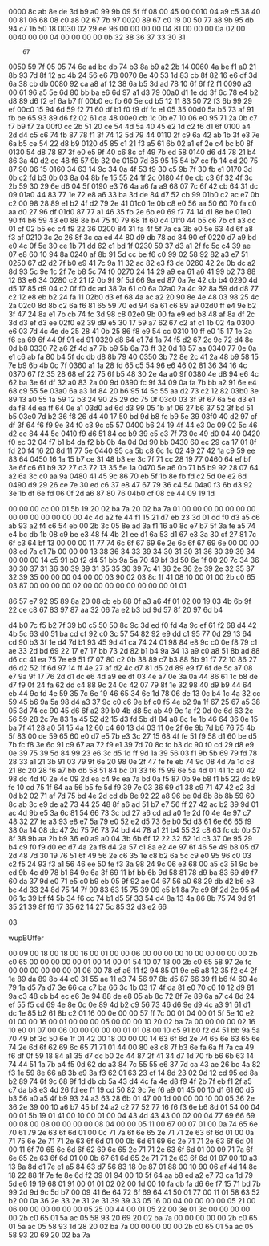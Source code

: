 0000   8c ab 8e de 3d b9 a0 99 9b 09 5f ff 08 00 45 00
0010   04 a9 c5 38 40 00 81 06 68 08 c0 a8 02 67 7b 97
0020   89 67 c0 19 00 50 77 a8 9b 95 db 94 c7 1b 50 18
0030   02 29 ee 96 00 00
      00 00 04 81 00 00 00 0a 02 00
0040   00 00 04 00 00 00 00 0b 32 38 36 37 33 30 31

        67
0050   59 7f 05 05 74 6e ad bc db 74 b3 8a b9 a2 2b 14
0060   4a be f1 a0 21 8b 93 7d 8f 12 ac 4b 24 56 e6 78
0070   8e 40 53 1d 83 cb 8f 82 16 e6 df 3d 6a 38 cb db
0080   92 ca a8 af 12 38 6a b5 3d ad 78 10 6f 6f f2 f1
0090   a3 00 61 96 a5 5e 6d 80 bb ba e6 6d 97 a1 d3 79
00a0   d1 1e dd 3f 6c 78 e4 b2 d8 89 d6 f2 ef 6a b7 ff
00b0   ec fb 60 5e cd b5 12 11 83 50 72 f3 6b 99 29 ef
00c0   15 94 6d 59 f2 71 60 df b1 f0 f9 df fc e1 05 35
00d0   5a b5 73 af 91 fb be 65 93 89 d6 f2 02 61 da 48
00e0   cb 1c 0b e7 10 06 e0 95 71 2a 0b c7 f7 b9 f7 2a
00f0   cc 2b 51 20 ce 54 4d 5a 40 45 e2 1d c2 f6 d1 6f
0100   a4 2d d4 c5 c6 74 fb 87 78 f1 3f 74 12 5d 79 44
0110   2f c9 6a 42 ab 1b 3f e3 7e 6a b5 ce 54 22 d8 b9
0120   d5 85 c1 21 f3 a5 61 6b 02 a1 ef 2e c4 bc b0 8f
0130   54 d8 78 87 3f e0 e5 9f 40 c6 8c cf 49 7b ed 58
0140   d6 d4 78 21 b4 86 3a 40 d2 cc 48 f6 57 9b 32 0e
0150   7d 85 95 15 54 b7 cc fb 14 ed 20 75 87 90 06 15
0160   34 63 14 9c 34 0a 4f 53 f9 30 c5 9b 7f 30 fb e1
0170   3d 0b c2 fd b3 0b 03 8a 04 8b fe 15 55 24 1f 2c
0180   4f 0e cb c3 6f 32 4f 3c 2b 59 30 29 6e d6 04 5f
0190   e3 76 4a a6 fa a9 68 07 7c 6f 42 cb 64 31 dc 09
01a0   44 83 77 1e 72 e8 a6 33 ba 3d de 84 d7 52 cb 99
01b0   c2 ac e7 0b c2 00 98 28 89 e1 b2 4f d2 79 2e 41
01c0   1e 0b c8 e0 56 aa 50 60 70 fa c0 aa d0 27 96 df
01d0   87 77 a1 46 35 fb 2e 6b e0 69 f7 74 14 d1 8e be
01e0   90 f4 b6 59 43 e0 88 8e b4 75 f0 79 68 1f 60 c4
01f0   44 b5 c6 7b cf a3 dc 01 cf 02 b5 ec c4 f9 22 36
0200   84 31 fa 4f 5f 7a ca 3b e0 5e 63 4d 6f a8 f3 af
0210   3c 2c 26 8f 3c ca ed 44 80 d9 db 78 ad 84 90 ef
0220   d7 a9 bd e0 4c 0f 5e 30 ce 1b 71 dd 62 c1 bd 1f
0230   59 37 d3 a1 2f fc 5c c4 39 ae 07 e8 60 10 94 8a
0240   af 8b 91 5d cc be f6 c0 99 02 58 92 82 a3 e7 51
0250   67 d2 d2 7f b0 e9 41 7c 9a 11 32 ac 82 e3 f3 de
0260   42 2e 0b dc a2 8d 93 5c 9e 1c 2f 7e b8 5c 74 f0
0270   24 14 29 a9 ea 61 a6 41 99 b2 73 88 12 63 e6 34
0280   c2 21 f2 0b 9f 9f 5d 66 9a ed 87 0a 7e 42 cb b4
0290   4d d5 17 85 d9 04 c2 0f f0 dc ad 38 7a 61 c0 6a
02a0   2a 4c 92 8a 59 dd d8 77 c2 12 e8 eb b2 24 fa 11
02b0   d3 ef 68 4a ac a2 20 90 8e 4e 48 03 98 25 4c 2a
02c0   8d 8b c2 6a f6 81 65 59 70 ed 94 6a 61 c6 89 a9
02d0   ff e4 9e b2 3f 47 24 8a e1 7b cb 74 fc 3d 98 c8
02e0   9b 00 fa e9 ed b8 48 af 8a df 2c 3d d3 ef d3 ee
02f0   e2 39 d9 e5 30 17 59 a7 62 67 c2 af c1 1b 02 4a
0300   e6 03 7d 4c 4e de 25 28 41 0b 25 86 f8 e9 54 cc
0310   10 ff e0 15 17 1e 3a f6 ea 69 6f 44 9f 91 ed 91
0320   d8 64 e1 7d 1a 74 f5 d2 67 2c 9c 72 d4 8e 0d b8
0330   72 a6 2f 4d a7 7b b9 5b 6a 73 ff 32 0d 18 57 aa
0340   77 0e 0a e1 c6 ab fa 80 b4 5f dc db d8 8b 79 40
0350   3b 72 8e 2c 41 2a 48 b9 58 15 7e b9 6b 4b 0c 7f
0360   a1 1a 28 fd 65 c5 54 96 e6 46 02 81 36 34 16 4c
0370   67 f2 35 28 68 ef 22 75 6f b5 48 30 2e 4a a0 9f
0380   4e d8 94 e6 4c 62 ba 3e 6f df 32 a0 83 2a 00 9d
0390   fc 9f 34 09 0a fa 7b bb a2 91 6e e4 68 c9 55 5e
03a0   6a a3 1d 84 20 b6 95 f4 5c 55 aa d2 73 c2 12 82
03b0   3e 89 13 a0 55 1a 59 12 b3 24 90 25 29 dc 75 0f
03c0   03 3f 9f 67 6a 5e d3 e1 da f8 4d ea ff 64 0e a1
03d0   ad 6d d3 99 05 1b af 06 27 b6 37 52 3f bd 51 b5
03e0   7d b2 36 f8 26 d4 40 17 50 bd 9d b8 fe b9 5e 39
03f0   40 d2 97 cf df 3f 64 f6 f9 9e 34 f0 c3 9c c5 57
0400   b6 24 19 4f 44 e3 0c 09 02 5c 46 d2 ce 84 44 5e
0410   f9 d6 51 84 cc b9 39 e5 e3 7f 73 0c 49 d0 04 40
0420   f0 ec 32 04 f7 b1 b4 da f2 bb 0b 4a 0d 0d 90 bb
0430   60 ec 29 ca 17 01 8f fd 20 f4 16 20 8d 11 77 5e
0440   95 ca 5b c8 6c 1c 02 49 27 42 1a c9 59 ee 83 64
0450   16 1a 15 b7 ce 31 48 b3 ee 3c 7f 71 cc 28 19 77
0460   64 ef bf 3e 6f c6 61 b9 32 27 d3 72 13 35 5e 1a
0470   5e a6 0b 71 b5 b9 92 28 07 64 a2 6a 3c c0 aa 9a
0480   41 45 9c 86 70 eb 5f 1b 8e fb fd c2 5d 0e e2 6d
0490   d9 29 26 ce 7e 30 ed c6 37 e8 47 67 79 36 c4 54
04a0   f3 6b d3 92 3e 1b df 6e fd 06 0f 2d a6 87 80 76
04b0   cf 08 ce 44 09 19 1d




00 00 00 cc 00 01 5b 19 20 02 ba 7a 20 02 ba 7a
01 00 00 00 00 00 00 00 00 00 00 00 00 00 00 4c
4d a2 fe 44 f1 15 21 d7 eb 23 3d 01 dd f0 d3 a5
c6 ab 93 a2 f4 c6 54 eb 00 2b 3c 05 8e ad 3a f1
16 a0 8c e7 b7 5f 3a fe a5 74 e4 bc db 1b 08 c9
be e3 48 f4 4b 21 ee d1 6a 53 d1 67 e3 3a 30 cf
27 81 7c 6f c3 64 bf 13 00 00 00 11 77 74 6c 6f
67 69 6e 2e 6c 6f 67 69 6e 00 00 00 08 ed 7a e1
7b 00 00 00 13 38 36 34 33 39 34 30 31 30 31 36
30 39 39 34 00 00 00 14 c5 91 b0 f2 d4 51 bb 9a
5a 70 49 bf 3d 50 6e 1f 00 20 7c 34 36 30 30 37
31 36 30 39 39 31 35 35 30 39 7c 41 36 2e 36 2e
39 2e 32 35 37 32 39 35 00 00 00 04 00 00 03 90
02 03 8c 1f 41 08 10 00 01 00 2b c0 65 03 87 00
00 00 00 02 00 00 00 00 00 00 00 00 01 01

86 57 e7 92 95 89 8a 20 08 cb eb 88 0f a3 a6 4f
01 02
00 19
03 4b 6b 9f 22 ce c8 67 83 97 87 aa 32 06 7a e2
b3 bd 9d 57 8f 20 97 6d b4

d4 b0 7c f5 b2
7f 39 b0 c5 50 50 8c 9c 3d ed f0 fd 4a 9c ef 61
f2 68 d4 42 4b 5c 63 d0 51 ba cd cf 92 c0 3c 57
54 82 92 e9 dd c1 95 77 0d 29 13 64 cd 90 b3 3f
1e d4 7d b1 93 45 9d 41 ca 74 24 01 98 84 e8 9c
c0 0e f8 79 c1 ae 33 2d bd 69 22 17 e7 17 bb 73
2d 82 b1 b4 9a 34 13 a9 c0 a8 51 8b ad 88 d6 cc
41 ea 75 7e e9 51 f7 07 80 c2 0b 38 89 c7 b3 88
6b 91 f7 72 10 86 27 d6 d2 52 1f 6d 97 14 ff 4e
27 af d2 4c d7 81 d5 2d 89 e9 f7 6f de 5c a7 08
e7 9a 9f 17 76 2d d1 dc e6 4d a9 ee df 03 4e a7
0e 3a 0a 44 86 61 1c b8 de d7 f9 0f 24 fa 62 dd
c4 88 9c 24 0c 42 07 79 8f 1e 32 98 40 d9 b9 44
64 eb 44 9c fd 4e 59 35 7c 6e 19 46 65 34 6e 1d
78 06 de 13 0c b4 1c 4a 32 cc 59 45 b6 9a 5a 98
d4 a3 37 9c c0 c6 9e bf c0 f5 4e b2 9a 1f 67 25
67 a5 38 05 3d 74 cc 90 45 d6 6f a2 39 b0 4b d8
5e ab 49 9c 1a f2 0d 0e 6d 63 2c 56 59 28 2c 7e
83 1a 45 52 d2 15 d3 fd 5b d1 84 a8 8c 1e 1b 46
64 36 0e 15 ba 7f 41 28 a0 51 15 4a 12 60 c4 60
13 d4 03 11 0e 2f 6e 9b 7d b6 76 75 4b 5f 83 00
de 59 65 60 e0 d7 e5 7b e3 3c 27 15 68 4f fe 51
f9 58 d1 60 be d5 7b fc f8 3e 6c 91 c9 67 aa 72
f9 e1 39 7d 70 8c fc b3 dc 90 f0 cd 29 d8 e9 0e
39 75 39 5d 84 99 23 e6 3c d5 1d ff 9d 1a 39 56
03 f1 9b 5b 69 79 fd 78 28 33 a1 21 3b 91 03 79
9f 6e 20 98 0e 2f 47 fe fe eb 74 9c 08 4d 7a 1d
c8 21 8c 20 28 f6 a7 bb db 58 51 84 bc 01 33 f6
f5 99 6e 5a 4d 01 41 1c a0 42 98 dc 4d f0 2e 4c
09 2d ea c4 9c ea 7a bd 0a f5 87 0b 9e b8 f1 b5
22 dc b9 fe 10 cd 75 1f 64 aa 56 b5 fe 5d f9 39
7e 03 36 69 d1 38 c9 71 47 42 e2 3d 0d b2 02 71
af 7d 75 bd 4e 2d cd db 8e 92 22 a8 96 be 0d 8b
8b 8b 59 60 8c ab 3c e9 de a2 73 44 25 48 8f a6
ad 51 b7 e7 56 ff 27 42 ac b2 39 9d 01 ac 4d 9b
e5 3a 6c 81 54 66 73 3c bd 27 a6 cd ad a0 1e 2d
f0 4e 4e 97 c7 48 32 27 fe a3 93 e8 e7 5a 79 e0
52 e2 d5 73 6e b0 5d d3 61 6e 66 65 f9 38 0a 14
08 dc 47 2d 75 76 73 74 bd 44 78 a1 21 b4 55 32
c8 63 fc cb 0b 57 8f 38 9b aa 2b b9 36 e0 a9 a0
04 3b 6b 6f 12 22 32 62 1d c3 37 0e 95 29 b4 c9
f0 f9 d0 ec d7 4a 2a f8 d4 2a 57 c1 8a e2 4e 97
6f 46 5e 49 b8 05 d7 2d 48 7d 30 19 76 51 6f 49
56 2e c6 35 1e c8 b2 6a 5c c9 e0 95 96 c0 03 c2
f5 24 93 f3 a1 56 46 ee 50 fe f3 3a 98 24 9c 06
e3 68 00 a5 c3 51 9c be ed 9b 4c d9 78 b1 64 9c
6a 3f 69 11 bf bb 6b 9d 58 81 78 d9 ba 83 69 d9
f7 60 da 37 9d e0 71 e5 c0 b9 eb 05 9f 92 ae 04
67 56 a0 68 29 db d2 b6 e3 bc 4d 33 24 8d 75 14
7f 99 83 63 15 75 39 09 e5 b1 8a 7e c9 8f 2d 2c
95 a4 06 1c 39 bf f4 5b 34 f6 cc 74 b1 d5 5f 33
54 d4 8a 13 4a 86 8b 75 74 9d 91 35 21 39 8f f6
17 35 62 14 27 5c 85 32 d3 e2 66

03


wupBUffer

00 09 00 18 00 18 00 16 00 01 00 00 06 00 00 00
00 10 00 00 00 00 00 2b c0 65 00 00 00 00 00 01
00 14 00 01 54 10 07 18 00 2b c0 65 58 97 2e fc
00 00 00 00 00 00 01 06 00 78 ef a6 11 f2 94 85
01 9e e6 a8 12 35 f2 e4 2f 1e 89 da 89 8b 44 c0
31 55 ae 11 e3 74 56 97 8b d5 87 66 39 f1 b6 f4
60 4e 79 1a d5 7a d7 3e 66 ca c7 ba 66 3c 1b 03
17 4f da 81 e0 70 c6 10 12 d9 81 9a c3 48 cb b4
ec e6 3e 94 88 de e8 05 ab 8c 72 8f 7e 89 6a a7
c4 8d 24 ef 55 f5 cd 69 4e 8e 0c 0e 89 4d b2 c9
56 73 46 d6 9e d9 4c a3 91 61 d1 dc 1e 85 b2 61
8b c2 01 16 00 0e 00 00 57 ff 7c 00 01 04 00 01
5f 5e 10 e2 01 00 00 16 00 01 00 00 00 05 00 00
00 10 20 02 ba 7a 00 00 00 00 02 16 10 e0 01 07
00 06 00 00 00 00 00 01 01 08 00 10 c5 91 b0 f2
d4 51 bb 9a 5a 70 49 bf 3d 50 6e 1f 01 42 00 18
00 00 00 14 63 6f 6d 2e 74 65 6e 63 65 6e 74 2e
6d 6f 62 69 6c 65 71 71 01 44 00 80 e8 c8 7f b3
6e fa 6a ff 7a ca 49 f6 df 0f 59 18 84 a1 35 d7
dc b0 2c 44 87 2f 41 34 d7 1d 70 fb b6 6b 63 14
74 44 51 1a 7b a4 f5 0d 62 dc a3 84 7c 55 55 e6
37 7d ca 43 ae 26 bc 4a 82 f3 1e 59 8e 66 a8 3b
e9 3a f3 62 01 63 23 cf 14 8d 23 02 9d 12 cd 95
ed 8a b2 89 74 6f 9c 68 9f 1d db cb 5a 43 d4 4c
fa 4e d8 f9 4f 2b 7f eb f1 2f a5 c7 da b8 e3 4d
26 fd ee f1 19 cd 50 82 9c 7e f6 a9 01 45 00 10
d1 61 60 d5 b3 56 a0 a5 4f b9 93 24 a3 63 28 6b
01 47 00 1d 00 00 00 10 00 05 36 2e 36 2e 39 00
10 a6 b7 45 bf 24 a2 c2 77 52 77 16 f6 f3 6e b6
8d 01 54 00 04 00 01 5b 19 01 41 00 10 00 01 00
04 43 4d 43 43 00 02 00 04 77 69 66 69 00 08 00
08 00 00 00 00 08 04 00 00 05 11 00 67 00 07 01
00 0a 74 65 6e 70 61 79 2e 63 6f 6d 01 00 0c 71
7a 6f 6e 65 2e 71 71 2e 63 6f 6d 01 00 0a 71 75
6e 2e 71 71 2e 63 6f 6d 01 00 0b 6d 61 69 6c 2e
71 71 2e 63 6f 6d 01 00 11 6f 70 65 6e 6d 6f 62
69 6c 65 2e 71 71 2e 63 6f 6d 01 00 09 71 7a 6f
6e 65 2e 63 6f 6d 01 00 0b 67 61 6d 65 2e 71 71
2e 63 6f 6d 01 87 00 10 a3 13 8a 8d d1 7e e1 a5
84 63 d7 56 83 18 0e 87 01 88 00 10 90 06 af 4d
14 8c 18 22 88 1f 7e fe 8e 6d f2 39 01 94 00 10
5f 64 aa b8 ed a2 e7 73 ca 1d 79 5d e6 19 19 68
01 91 00 01 01 02 02 00 1d 00 10 fa db fa d6 6e
f7 15 71 bd 7b 99 2d 9d 9c 5d b7 00 09 41 6e 64
72 6f 69 64 41 50 01 77 00 11 01 58 63 52 b2 00
0a 36 2e 33 2e 31 2e 31 39 39 33 05 16 00 04 00
00 00 00 05 21 00 06 00 00 00 00 00 00 05 25 00
44 00 01 05 22 00 3e 01 3c 00 00 00 00 00 2b c0
65 01 5a ac 05 58 93 20 69 20 02 ba 7a 00 00 00
00 00 2b c0 65 01 5a ac 05 58 93 1d 28 20 02 ba
7a 00 00 00 00 00 2b c0 65 01 5a ac 05 58 93 20
69 20 02 ba 7a
